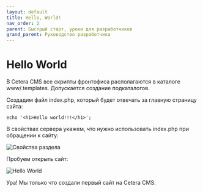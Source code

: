 ```yaml
---
layout: default
title: Hello, World!
nav_order: 2
parent: Быстрый старт, уроки для разработчиков
grand_parent: Руководство разработчика
---
```


# Hello World

В Cetera CMS все скрипты фронтофиса располагаются в каталоге www/.templates. Допускается создание подкаталогов.

Создадим файл index.php, который будет отвечать за главную страницу сайта:

`echo '<h1>Hello world!!!</h1>';`

В свойствах сервера укажем, что нужно использовать index.php при обращении к сайту:

![Свойства раздела]({{site.baseurl}}/images/pic1.png)

Пробуем открыть сайт:

![Hello World]({{site.baseurl}}/images/pic3.png)

Ура! Мы только что создали первый сайт на Cetera CMS.

